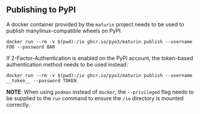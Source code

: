 ## Publishing to PyPI

A docker container provided by the `maturin` project needs to be used to publish
manylinux-compatible wheels on PyPI.

```shell
docker run --rm -v $(pwd):/io ghcr.io/pyo3/maturin publish --username FOO --password BAR
```

If 2-Factor-Authentication is enabled on the PyPI account, the token-based
authentication method needs to be used instead:

```shell
docker run --rm -v $(pwd):/io ghcr.io/pyo3/maturin publish --username __token__ --password TOKEN
```

**NOTE**: When using `podman` instead of `docker`, the `--privileged` flag needs
to be supplied to the `run` command to ensure the `/io` directory is mounted
correctly.

